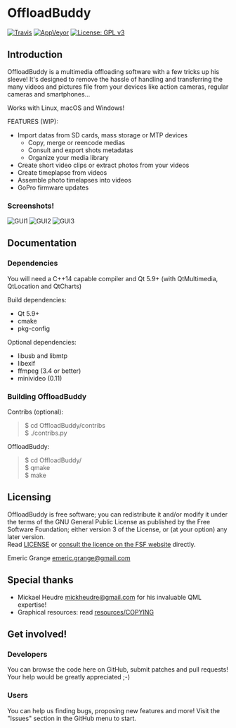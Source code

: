 OffloadBuddy
============

[![Travis](https://img.shields.io/travis/emericg/OffloadBuddy.svg?style=flat-square)](https://travis-ci.org/emericg/OffloadBuddy)
[![AppVeyor](https://img.shields.io/appveyor/ci/emericg/OffloadBuddy.svg?style=flat-square)](https://ci.appveyor.com/project/emericg/offloadbuddy)
[![License: GPL v3](https://img.shields.io/badge/license-GPL%20v3-blue.svg?style=flat-square)](http://www.gnu.org/licenses/gpl-3.0)


## Introduction

OffloadBuddy is a multimedia offloading software with a few tricks up his sleeve!
It's designed to remove the hassle of handling and transferring the many videos and pictures file from your devices like action cameras, regular cameras and smartphones...

Works with Linux, macOS and Windows!

FEATURES (WIP):
* Import datas from SD cards, mass storage or MTP devices
  * Copy, merge or reencode medias
  * Consult and export shots metadatas
  * Organize your media library
* Create short video clips or extract photos from your videos
* Create timeplapse from videos
* Assemble photo timelapses into videos
* GoPro firmware updates


### Screenshots!

![GUI1](https://i.imgur.com/tqCeaEC.png)
![GUI2](https://i.imgur.com/96E5Y29.png)
![GUI3](https://i.imgur.com/wnG32fh.png)


## Documentation

### Dependencies

You will need a C++14 capable compiler and Qt 5.9+ (with QtMultimedia, QtLocation and QtCharts)

Build dependencies:
- Qt 5.9+  
- cmake  
- pkg-config  

Optional dependencies:
- libusb and libmtp  
- libexif  
- ffmpeg (3.4 or better)  
- minivideo (0.11)  

### Building OffloadBuddy

Contribs (optional):
> $ cd OffloadBuddy/contribs  
> $ ./contribs.py  

OffloadBuddy:
> $ cd OffloadBuddy/  
> $ qmake  
> $ make  


## Licensing

OffloadBuddy is free software; you can redistribute it and/or modify it under the terms of the GNU General Public License as published by the Free Software Foundation; either version 3 of the License, or (at your option) any later version.  
Read [LICENSE](LICENSE) or [consult the licence on the FSF website](http://www.gnu.org/licenses/gpl-3.0.txt) directly.

Emeric Grange <emeric.grange@gmail.com>


## Special thanks

* Mickael Heudre <mickheudre@gmail.com> for his invaluable QML expertise!
* Graphical resources: read [resources/COPYING](resources/COPYING)


## Get involved!

### Developers

You can browse the code here on GitHub, submit patches and pull requests! Your help would be greatly appreciated ;-)

### Users

You can help us finding bugs, proposing new features and more! Visit the "Issues" section in the GitHub menu to start.
